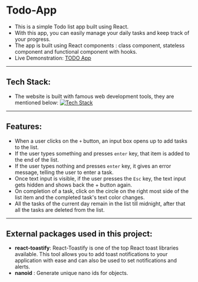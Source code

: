 # Todo-App
- This is a simple Todo list app built using React. 
- With this app, you can easily manage your daily tasks and keep track of your progress.
- The app is built using React components : class component, stateless component and functional component with hooks.
- Live Demonstration: [TODO App](https://my-todo-app-using-react.netlify.app/)

*****

## Tech Stack:
- The website is built with famous web development tools, they are mentioned below:
  [![Tech Stack](https://skillicons.dev/icons?i=html,css,js,bootstrap,webpack,react,vscode,git,github)](https://skillicons.dev)

*****

## Features:
- When a user clicks on the `+` button, an input box opens up to add tasks to the list.
- If the user types something and presses `enter` key, that item is added to the end of the list.
- If the user types nothing and presses `enter` key, it gives an error message, telling the user to enter a task.
- Once text input is visible, if the user presses the `Esc` key, the text input gets hidden and shows back the + button again.
- On completion of a task, click on the circle on the right most side of the list item and the completed task's text color changes.
- All the tasks of the current day remain in the list till midnight, after that all the tasks are deleted from the list.

*****

## External packages used in this project:
- **react-toastify**: React-Toastify is one of the top React toast libraries available. This tool allows you to add toast notifications to your application with ease and can also be used to set notifications and alerts.
- **nanoid** : Generate unique nano ids for objects.